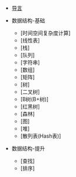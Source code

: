 - [导言](/algorithm/data*structures/back/README.md)

* 数据结构-基础
    * [时间空间复杂度计算]
    * [线性表]
    * [栈]
    * [队列]
    * [字符串]
    * [数组]
    * [矩阵]
    * [树]
    * [二叉树]
    * [B树(B+树)]
    * [红黑树]
    * [森林]
    * [图]
    * [堆]
    * [散列表(Hash表)]
    
* 数据结构-提升
    * [查找]
    * [排序]